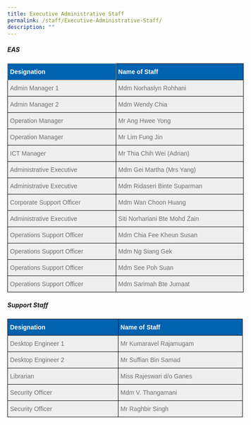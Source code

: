 ```yaml
---
title: Executive Administrative Staff
permalink: /staff/Executive-Administrative-Staff/
description: ""
---
```

##### **EAS**

<style type="text/css">
.tg  {border-collapse:collapse;border-spacing:0;}
.tg td{border-color:black;border-style:solid;border-width:1px;font-family:Arial, sans-serif;font-size:14px;
  overflow:hidden;padding:10px 5px;word-break:normal;}
.tg th{border-color:black;border-style:solid;border-width:1px;font-family:Arial, sans-serif;font-size:14px;
  font-weight:normal;overflow:hidden;padding:10px 5px;word-break:normal;}
.tg .tg-qarn{background-color:#EFEFEF;color:#6F6F6F;text-align:left;vertical-align:middle}
.tg .tg-1g6n{background-color:#0063B0;border-color:inherit;color:#FFF;font-weight:bold;text-align:left;vertical-align:middle}
.tg .tg-72gm{background-color:#0063B0;color:#FFF;font-weight:bold;text-align:left;vertical-align:middle}
</style>
<table class="tg" style="undefined;table-layout: fixed; width: 536px">
<colgroup>
<col style="width: 246px">
<col style="width: 290px">
</colgroup>
<thead>
  <tr>
    <th class="tg-1g6n"><span style="color:#FFF;background-color:#0063B0">Designation</span></th>
    <th class="tg-72gm"><span style="color:#FFF;background-color:#0063B0">Name of Staff</span></th>
  </tr>
</thead>
<tbody>
  <tr>
    <td class="tg-qarn"><span style="color:#6F6F6F;background-color:#EFEFEF">Admin Manager 1</span><br></td>
    <td class="tg-qarn"><span style="color:#6F6F6F;background-color:#EFEFEF">Mdm Norhaslyn Rohhani</span><br></td>
  </tr>
	<tr>
    <td class="tg-qarn"><span style="color:#6F6F6F;background-color:#EFEFEF">Admin Manager 2</span><br></td>
    <td class="tg-qarn"><span style="color:#6F6F6F;background-color:#EFEFEF">Mdm Wendy Chia</span><br></td>
  </tr>
  <tr>
    <td class="tg-qarn"><span style="color:#6F6F6F;background-color:#EFEFEF">Operation Manager</span></td>
    <td class="tg-qarn"><span style="color:#6F6F6F;background-color:#EFEFEF">Mr Ang Hwee Yong </span></td>
  </tr>
  <tr>
    <td class="tg-qarn"><span style="color:#6F6F6F;background-color:#EFEFEF">Operation Manager </span></td>
    <td class="tg-qarn"><span style="color:#6F6F6F;background-color:#EFEFEF">Mr Lim Fung Jin </span></td>
  </tr>
  <tr>
    <td class="tg-qarn"><span style="color:#6F6F6F;background-color:#EFEFEF">ICT Manager</span></td>
    <td class="tg-qarn"><span style="color:#6F6F6F;background-color:#EFEFEF">Mr Thia Chih Wei (Adrian) </span></td>
  </tr>
  <tr>
    <td class="tg-qarn"><span style="color:#6F6F6F;background-color:#EFEFEF">Administrative Executive </span></td>
    <td class="tg-qarn"><span style="color:#6F6F6F;background-color:#EFEFEF">Mdm Gei Martha (Mrs Yang)</span><br></td>
  </tr>
  <tr>
    <td class="tg-qarn"><span style="color:#6F6F6F;background-color:#EFEFEF">Administrative Executive  </span><br></td>
    <td class="tg-qarn"><span style="color:#6F6F6F;background-color:#EFEFEF">Mdm Ridaseri Binte Suparman </span><br></td>
  </tr>
  <tr>
    <td class="tg-qarn"><span style="color:#6F6F6F;background-color:#EFEFEF">Corporate Support Officer</span><br></td>
    <td class="tg-qarn"><span style="color:#6F6F6F;background-color:#EFEFEF">Mdm Wan Choon Huang</span><br></td>
  </tr>
  <tr>
    <td class="tg-qarn"><span style="color:#6F6F6F;background-color:#EFEFEF">Administrative Executive  </span></td>
    <td class="tg-qarn"><span style="color:#6F6F6F;background-color:#EFEFEF">Siti Norhariani Bte Mohd Zain </span></td>
  </tr>
  <tr>
    <td class="tg-qarn"><span style="color:#6F6F6F;background-color:#EFEFEF">Operations Support Officer</span></td>
    <td class="tg-qarn"><span style="color:#6F6F6F;background-color:#EFEFEF">Mdm Chia Fee Kheun Susan</span></td>
  </tr>
  <tr>
    <td class="tg-qarn"><span style="color:#6F6F6F;background-color:#EFEFEF">Operations Support Officer</span></td>
    <td class="tg-qarn"><span style="color:#6F6F6F;background-color:#EFEFEF">Mdm Ng Siang Gek</span></td>
  </tr>
  <tr>
    <td class="tg-qarn"><span style="color:#6F6F6F;background-color:#EFEFEF">Operations Support Officer</span></td>
    <td class="tg-qarn"><span style="color:#6F6F6F;background-color:#EFEFEF">Mdm See Poh Suan</span></td>
  </tr>
  <tr>
    <td class="tg-qarn"><span style="color:#6F6F6F;background-color:#EFEFEF">Operations Support Officer</span></td>
    <td class="tg-qarn"><span style="color:#6F6F6F;background-color:#EFEFEF">Mdm Sarimah Bte Jumaat</span></td>
  </tr>
</tbody>
</table>

##### **Support Staff**

<style type="text/css">
.tg  {border-collapse:collapse;border-spacing:0;}
.tg td{border-color:black;border-style:solid;border-width:1px;font-family:Arial, sans-serif;font-size:14px;
  overflow:hidden;padding:10px 5px;word-break:normal;}
.tg th{border-color:black;border-style:solid;border-width:1px;font-family:Arial, sans-serif;font-size:14px;
  font-weight:normal;overflow:hidden;padding:10px 5px;word-break:normal;}
.tg .tg-qarn{background-color:#EFEFEF;color:#6F6F6F;text-align:left;vertical-align:middle}
.tg .tg-72gm{background-color:#0063B0;color:#FFF;font-weight:bold;text-align:left;vertical-align:middle}
</style>
<table class="tg" style="undefined;table-layout: fixed; width: 534px">
<colgroup>
<col style="width: 251px">
<col style="width: 283px">
</colgroup>
<thead>
  <tr>
    <th class="tg-72gm"><span style="color:#FFF;background-color:#0063B0">Designation</span></th>
    <th class="tg-72gm"><span style="color:#FFF;background-color:#0063B0">Name of Staff</span></th>
  </tr>
</thead>
<tbody>
  <tr>
    <td class="tg-qarn"><span style="color:#6F6F6F;background-color:#EFEFEF">Desktop Engineer 1</span><br></td>
    <td class="tg-qarn"><span style="color:#6F6F6F;background-color:#EFEFEF">Mr Kumaravel Rajamugam</span></td>
  </tr>
<tr>
    <td class="tg-qarn"><span style="color:#6F6F6F;background-color:#EFEFEF">Desktop Engineer 2</span><br></td>
    <td class="tg-qarn"><span style="color:#6F6F6F;background-color:#EFEFEF">Mr Suffian Bin Samad</span></td>
  </tr>
  <tr>
    <td class="tg-qarn"><span style="color:#6F6F6F;background-color:#EFEFEF">Librarian</span><br></td>
    <td class="tg-qarn"><span style="color:#6F6F6F;background-color:#EFEFEF">Miss Rajeswari d/o Ganes</span><br></td>
  </tr>
  <tr>
    <td class="tg-qarn"><span style="color:#6F6F6F;background-color:#EFEFEF">Security Officer</span></td>
    <td class="tg-qarn"><span style="color:#6F6F6F;background-color:#EFEFEF">Mdm V. Thangamani</span></td>
  </tr>
  <tr>
    <td class="tg-qarn"><span style="color:#6F6F6F;background-color:#EFEFEF">Security Officer</span><br></td>
    <td class="tg-qarn"><span style="color:#6F6F6F;background-color:#EFEFEF">Mr Raghbir Singh</span></td>
  </tr>
  </tbody>
</table>
